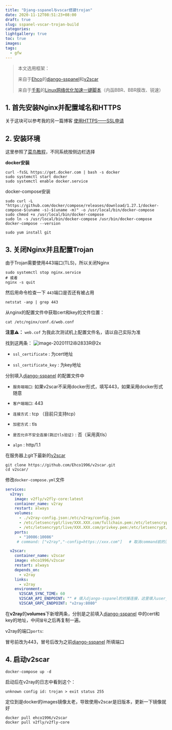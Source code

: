 ```yaml
---
title: "Djang-sspanel与vscar搭建trojan"
date: 2020-11-12T08:51:23+08:00
draft: true
slug: sspanel-vscar-trojan-build
categories: 
lightgallery: true
toc: true
images:
tags:
  - gfw
---
```


> 本文选用框架：
>
> 来自于[Ehco](https://github.com/Ehco1996)的[django-sspanel](https://github.com/Ehco1996/django-sspanel)和[v2scar](https://github.com/Ehco1996/v2scar)
>
> 来自于[千影](https://www.94ish.me/)的[Linux网络优化加速一键脚本](https://www.94ish.me/1635.html)（内函BBR、BBR膜改、锐速）

## 1. 首先安装Nginx并配置域名和HTTPS

关于这块可以参考我的另一篇博客 [使用HTTPS——SSL申请](https://www.gkirito.com/usehttps/)

## 2. 安装环境

这里参照了[菜鸟教程](https://www.runoob.com/docker/centos-docker-install.html)，不同系统按侧边栏选择

**docker安装**

``` shell
curl -fsSL https://get.docker.com | bash -s docker
sudo systemctl start docker
sudo systemctl enable docker.service
```

docker-compose安装

``` shell
sudo curl -L "https://github.com/docker/compose/releases/download/1.27.1/docker-compose-$(uname -s)-$(uname -m)" -o /usr/local/bin/docker-compose
sudo chmod +x /usr/local/bin/docker-compose
sudo ln -s /usr/local/bin/docker-compose /usr/bin/docker-compose
docker-compose --version
```

```shell
sudo yum install git
```

## 3. 关闭Nginx并且配置Trojan

由于Trojan需要使用443端口(TLS)，所以关闭Nginx

```shell
sudo systemctl stop nginx.service
# 或者
nginx -s quit
```

然后用命令检查一下 `443`端口是否还有被占用

```shell
netstat -anp | grep 443
```

从nginx的配置文件中获取cert和key的文件位置：

```shell
cat /etc/nginx/conf.d/web.conf
```

**注意⚠️：** `web.cof` 为我此次测试机上配置文件名，请以自己实际为准

找到这两条：
![image-20201112i8i2833R@2x](https://libget.com/gkirito/blog/image/2020/image-20201112i8i2833R@2x.png)

- `ssl_certificate` : 为cert地址

- `ssl_certificate_key` : 为key地址

分别填入[django-sspanel](https://github.com/Ehco1996/django-sspanel) 的配置文件中

- `服务端端口`: 如果v2scar不采用docker形式，填写443，如果采用docker形式随意

- `客户端端口`: 443

- `连接方式` : tcp （目前只支持tcp）

- `加密方式` : tls

- `是否允许不安全连接(跳过tls验证)` : 否（采用真tls）

- `alpn` : http/1.1 

在服务器上git下最新的[v2scar](https://github.com/Ehco1996/v2scar)

```shell
git clone https://github.com/Ehco1996/v2scar.git
cd v2scar/
```

修改`docker-compose.yml`文件

```yaml
services:
  v2ray:
    image: v2fly/v2fly-core:latest
    container_name: v2ray
    restart: always
    volumes:
      - ./v2ray-config.json:/etc/v2ray/config.json
      - /etc/letsencrypt/live/XXX.XXX.com/fullchain.pem:/etc/letsencrypt/live/XXX.XXX.com/fullchain.pem
      - /etc/letsencrypt/live/XXX.XXX.com/privkey.pem:/etc/letsencrypt/live/XXX.XXX.com/privkey.pem
    ports:
      - "10086:10086"
     # command: ["v2ray","-config=https://xxx.com"]   # 取消command前的注释，并填入django-sspanel的对接连接，这里填入vmess_server_config

  v2scar:
    container_name: v2scar
    image: ehco1996/v2scar
    restart: always
    depends_on:
      - v2ray
    links:
      - v2ray
    environment:
      V2SCAR_SYNC_TIME: 60
      V2SCAR_API_ENDPOINT: "" # 填入django-sspanel的对接连接，这里填入user_vmess_config
      V2SCAR_GRPC_ENDPOINT: "v2ray:8080"
```

在**v2ray**的**volumes**下新增两条，分别是之前填入[django-sspanel](https://github.com/Ehco1996/django-sspanel) 中的cert和key的地址，中间`冒号`之后再复制一遍。

v2ray的端口`ports`:

冒号前改为443，冒号后改为之前[django-sspanel](https://github.com/Ehco1996/django-sspanel) 所填端口

## 4. 启动v2scar

```shell
docker-compose up -d
```

启动后在v2ray的日志中看到这个：

`unknown config id: trojan > exit status 255`

定位到是docker的images镜像太老，导致使用v2scar是旧版本，更新一下镜像就好

```shell
docker pull ehco1996/v2scar
docker pull v2fly/v2fly-core
```

